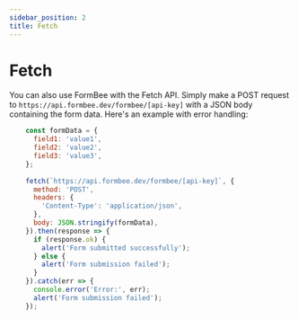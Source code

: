 ```yaml
---
sidebar_position: 2
title: Fetch
---
```


# Fetch

You can also use FormBee with the Fetch API. Simply make a POST request to `https://api.formbee.dev/formbee/[api-key]` with a JSON body containing the form data. Here's an example with error handling:

```js
    const formData = {
      field1: 'value1',
      field2: 'value2',
      field3: 'value3',
    };
    
    fetch(`https://api.formbee.dev/formbee/[api-key]`, {
      method: 'POST',
      headers: {
        'Content-Type': 'application/json',
      },
      body: JSON.stringify(formData),
    }).then(response => {
      if (response.ok) {
        alert('Form submitted successfully');
      } else {
        alert('Form submission failed');
      }
    }).catch(err => {
      console.error('Error:', err);
      alert('Form submission failed');
    });
```